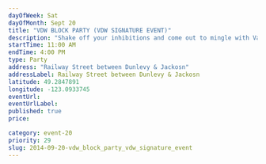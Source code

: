 ```yaml
---
dayOfWeek: Sat
dayOfMonth: Sept 20
title: "VDW BLOCK PARTY (VDW SIGNATURE EVENT)"
description: "Shake off your inhibitions and come out to mingle with Vancouver Design Week's signature party. You won't want to miss this event, and afterwards you won't be able to stop talking about it."
startTime: 11:00 AM
endTime: 4:00 PM
type: Party
address: "Railway Street between Dunlevy & Jackosn"
addressLabel: Railway Street between Dunlevy & Jackosn
latitude: 49.2847891
longitude: -123.0933745
eventUrl: 
eventUrlLabel: 
published: true
price: 

category: event-20
priority: 29
slug: 2014-09-20-vdw_block_party_vdw_signature_event
---
```

